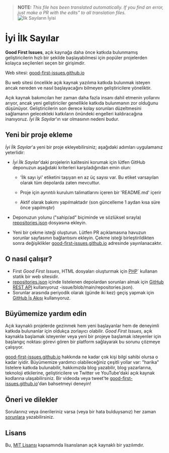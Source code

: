 >**NOTE:** _This file has been translated automatically. If you find an error, just make a PR with the edits" to all translation files._
![İlk Sayıların İyisi](../assets/github/social-preview.png)

# İyi İlk Sayılar

**Good First Issues**, açık kaynağa daha önce katkıda bulunmamış geliştiricilerin hızlı bir şekilde başlayabilmesi için popüler projelerden kolayca seçilenleri seçen bir girişimdir.

Web sitesi: [good-first-issues.github.io](https://good-first-issues.github.io)

Bu web sitesi öncelikle açık kaynak yazılıma katkıda bulunmak isteyen ancak nereden ve nasıl başlayacağını bilmeyen geliştiricilere yöneliktir.

Açık kaynak bakımcıları her zaman daha fazla insanı dahil etmenin yollarını arıyor, ancak yeni geliştiriciler genellikle katkıda bulunmanın zor olduğunu düşünüyor. Geliştiricilerin son derece kolay sorunları düzeltmesini sağlamanın gelecekteki katkıların önündeki engelleri kaldıracağına inanıyoruz. *İyi İlk Sayılar*'ın var olmasının nedeni budur.

## Yeni bir proje ekleme

*İyi İlk Sayılar*'a yeni bir proje ekleyebilirsiniz; aşağıdaki adımları uygulamanız yeterlidir:

- *İyi İlk Sayılar*'daki projelerin kalitesini korumak için lütfen GitHub deponuzun aşağıdaki kriterleri karşıladığından emin olun:

     - 'İlk sayı iyi' etiketini taşıyan en az üç sayısı var. Bu etiket varsayılan olarak tüm depolarda zaten mevcuttur.

     - Proje için ayrıntılı kurulum talimatlarını içeren bir 'README.md' içerir

     - Aktif olarak bakımı yapılmaktadır (son güncelleme 1 aydan kısa süre önce yapılmıştır)

- Deponuzun yolunu ("sahip/ad" biçiminde ve sözlüksel sırayla) [repositories.json](https://github.com/gomzyakov/good-first-issue/blob/main/repositories.json) dosyasına ekleyin.

- Yeni bir çekme isteği oluşturun. Lütfen PR açıklamasına havuzun sorunlar sayfasının bağlantısını ekleyin. Çekme isteği birleştirildikten sonra değişiklikler [good-first-issues.github.io](https://good-first-issues.github.io) adresinde yayınlanacaktır.

## O nasıl çalışır?

- First *Good First Issues*, HTML dosyaları oluşturmak için [PHP](https://www.php.net)` kullanan statik bir web sitesidir.
- [repositories.json](https://github.com/gomzyakov/good-first) içinde listelenen depolardan sorunları almak için [GitHub REST API](https://docs.github.com/en/rest) kullanıyoruz -issue/blob/main/repositories.json).
- Sorunlar arasında periyodik olarak (günde iki kez) geçiş yapmak için [GitHub İş Akışı](https://docs.github.com/en/actions/using-workflows) kullanıyoruz.

## Büyümemize yardım edin

Açık kaynaklı projelerde gezinmek hem yeni başlayanlar hem de deneyimli katkıda bulunanlar için oldukça zorlayıcı olabilir. *Good First Issues*, açık kaynakla başlamak isteyenler veya yeni bir projeye başlamak isteyenler için başlangıç noktası görevi gören bir platform sağlayarak bu sorunu çözmeye çalışıyor.

[good-first-issues.github.io](https://good-first-issues.github.io) hakkında ne kadar çok kişi bilgi sahibi olursa o kadar iyidir. Büyümemize yardımcı olabileceğiniz çeşitli yollar var: "harika" listelere katkıda bulunabilir, hakkımızda blog yazabilir, blog yazarlarına, teknoloji etkilerine, geliştiricilere ve Twitter ve YouTube'daki açık kaynak kodlarına ulaşabilirsiniz. Bir videoda veya tweet'te [good-first-issues.github.io](https://good-first-issues.github.io)'dan bahsetmeyi deneyin!

## Öneri ve dilekler

Sorularınız veya önerileriniz varsa (veya bir hata bulduysanız) her zaman [sorunlara](https://github.com/good-first-issues/good-first-issues.github.io/issues) yazabilirsiniz.

## Lisans

Bu, [MIT Lisansı](https://github.com/good-first-issues/good-first-issues.github.io/blob/main/LICENSE) kapsamında lisanslanan açık kaynaklı bir yazılımdır.
